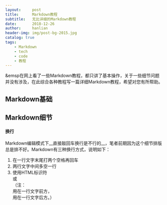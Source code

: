```yaml
---
layout:     post
title:      Markdown教程
subtitle:   无比详细的Markdown教程
date:       2018-12-26
author:     hanlian
header-img: img/post-bg-2015.jpg
catalog: true
tags:
	- Markdown
	- tech
	- code
	- 教程
---
```

&emsp在网上看了一些Markdown教程，都只讲了基本操作，关于一些细节问题并没有涉及，在此综合各种教程写一篇详细Markdown教程，希望对您有所帮助。  
## Markdown基础

## Markdown细节
#### 换行
Markdown编辑模式下__直接敲回车换行是不行的__，笔者前期因为这个细节排版总是排不好。Markdown有三种换行方式，说明如下：  
1. 在一行文字末尾打两个空格再回车  
2. 两行文字中间多空一行  
3. 使用HTML标识符</br>或<br/>   （注：</br>用在一行文字前方，<br/>用在一行文字后方。）

#### 